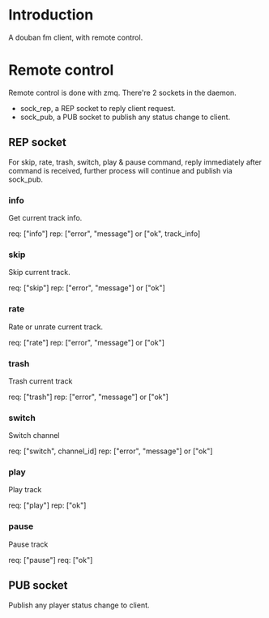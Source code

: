 # Introduction
A douban fm client, with remote control.

# Remote control
Remote control is done with zmq. There're 2 sockets in the daemon.

* sock_rep, a REP socket to reply client request.
* sock_pub, a PUB socket to publish any status change to client.

## REP socket
For skip, rate, trash, switch, play & pause command, reply immediately after command is received, further process will continue and publish via sock_pub.

### info
Get current track info.

req: ["info"]
rep: ["error", "message"] or ["ok", track_info]

### skip
Skip current track.

req: ["skip"]
rep: ["error", "message"] or ["ok"]
### rate
Rate or unrate current track.

req: ["rate"]
rep: ["error", "message"] or ["ok"]

### trash
Trash current track

req: ["trash"]
rep: ["error", "message"] or ["ok"]

### switch
Switch channel

req: ["switch", channel_id]
rep: ["error", "message"] or ["ok"]

### play
Play track

req: ["play"]
rep: ["ok"]

### pause
Pause track

req: ["pause"]
req: ["ok"]

## PUB socket
Publish any player status change to client.
